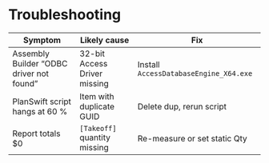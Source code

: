 <!-- docs/troubleshooting.md -->
# Troubleshooting

| Symptom | Likely cause | Fix |
|---------|--------------|-----|
| Assembly Builder “ODBC driver not found” | 32-bit Access Driver missing | Install `AccessDatabaseEngine_X64.exe` |
| PlanSwift script hangs at 60 % | Item with duplicate GUID | Delete dup, rerun script |
| Report totals $0 | `[Takeoff]` quantity missing | Re-measure or set static Qty |


